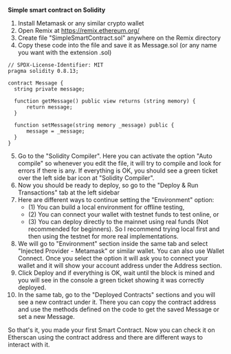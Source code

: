 **Simple smart contract on Solidity**

1. Install Metamask or any similar crypto wallet
2. Open Remix at https://remix.ethereum.org/
3. Create file "SimpleSmartContract.sol" anywhere on the Remix directory
4. Copy these code into the file and save it as Message.sol (or any name you want with the extension .sol)
```
// SPDX-License-Identifier: MIT
pragma solidity 0.8.13;
 
contract Message {
  string private message; 
   
  function getMessage() public view returns (string memory) {
      return message;
  }
 
  function setMessage(string memory _message) public {
      message = _message;
  }
}
```
5. Go to the "Solidity Compiler". Here you can activate the option "Auto compile" so whenever you edit the file, it will try to compile and look for errors if there is any. If everything is OK, you should see a green ticket over the left side bar icon at "Solidity Compiler".
6. Now you should be ready to deploy, so go to the "Deploy & Run Transactions" tab at the left sidebar
7. Here are different ways to continue setting the "Environment" option: 
    * (1) You can build a local environment for offline testing, 
    * (2) You can connect your wallet with testnet funds to test online, or 
    * (3) You can deploy directly to the mainnet using real funds (Not recommended for beginners). So I recommend trying local first and then using the testnet for more real implementations.
7. We will go to "Environment" section inside the same tab and select "Injected Provider - Metamask" or similar wallet. You can also use Wallet Connect. Once you select the option it will ask you to connect your wallet and it will show your account address under the Address section.
8. Click Deploy and if everything is OK, wait until the block is mined and you will see in the console a green ticket showing it was correctly deployed.
9. In the same tab, go to the "Deployed Contracts" sections and you will see a new contract under it. There you can copy the contract address and use the methods defined on the code to get the saved Message or set a new Message.

So that's it, you made your first Smart Contract. Now you can check it on Etherscan using the contract address and there are different ways to interact with it.
